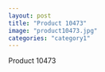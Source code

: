 ```yaml
---
layout: post
title: "Product 10473"
image: "product10473.jpg"
categories: "category1"
---
```

Product 10473
